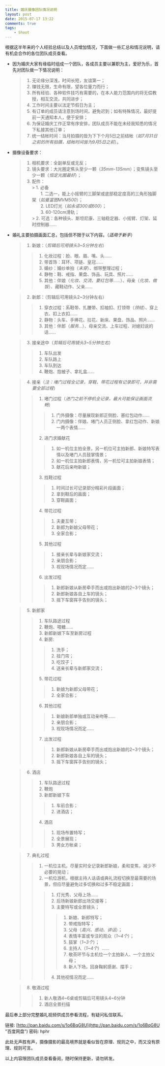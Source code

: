 ```yaml
--- 
title: 婚庆摄像团队情况说明
layout: post
date: 2015-07-17 13:22
comments: true
tags: 
    - Shoot
---
```

根据这半年来的个人经验总结以及人员增加情况，下面做一些汇总和情况说明，请有机会合作的各位团队成员查看。

- 因为婚庆大家有缘临时组成一个团队，各成员主要以兼职为主，爱好为乐，首先对团队做一下情况说明：

	 > 1. 无论缘分深浅，时间长短，友谊第一；
	 > 2. 赚钱无限，生命有限，望各位量力而行；
	 > 3. 所有经验、各种软件技巧有需要的，在本人能力范围内的将无偿教授，相互交流，共同进步；
	 > 4. 工作时间主要以法定节假日为主；
	 > 5. 有订单的成员请注意到场时间，避免迟到；如有特殊情况，最好提前一天通知本人，便于安排；
	 > 6. 为保证婚庆工作正常有序安排，团队成员不能在未经我知悉的情况下私接其他订单；
	 > 7. 统一结帐时间：当月拍摄的皆为下下个月5日之前结帐（*如7月31日之前的所有拍摄，结帐时间皆为9月5日之前*）。


- 摄像设备要求：

	>  1. 相机要求：全副单反或无反；
	>  2. 镜头要求：大光圈定焦头至少一颗（*35mm-135mm*）；变焦镜头至少一颗（*恒定光圈最好*）；
	>  3. 配件：  
	   > 1. 必备  
　　1. 二选一，能上小摇臂的三脚架或底部稳定度高的三角形独脚架（*如曼富图MVM500*）；  
　　2. LED灯光（*如永诺300或600*）；  
　　3. 60-120cm滑轨；  
       > 2. 可选：各种镜头、斯坦尼康、三轴稳定器、小摇臂、灯架、延时控制器……


- 婚礼主要拍摄画面汇总，包括但不限于以下内容。（*适用于新手*）

	> 1. 新娘：（*剪辑后可用镜头3~5分钟左右*）  
    >> 1. 化妆过程：脸、眼、眉、嘴、头……  
    >> 2. 带首饰：耳环、项链、皇冠……  
    >> 3. 婚纱：婚纱单拍（*未穿*）、绑带整理过程；    
    >> 4. 静物：鞋、戒指、果盘、饰品、玩具、照片……  
    >> 5. 其他：伴娘（*化妆、交流、要红包等……*）、母亲（*化妆、做饭*）、藏鞋动作、父亲……

	> 2. 新郎：（剪辑后可用镜头2~3分钟左右）
    >> 1. 穿衣过程：系鞋带、扎腰带、扣袖扣、打领带（*领结*）、穿上衣、扣上衣扣……  
    >> 2. 静物：头车、手捧花、拉花、新床、果盘、饰品、照片……  
    >> 3. 其他：伴郎（*服务…*）、母亲交流、上车过程、对媳妇说的话……  

    > 3. 接亲途中（*剪辑后可用镜头3~5分钟左右*）
	>> 1. 车队出发  
	>> 2. 车队路上  
	>> 3. 车队到达  
	>> 4. 鞭炮、抱被子、拿礼盒……  

	> 4. 接亲（*注：堵门过程全记录，穿鞋、带花过程有记录即可，并非需要全部过程*）  
	>> 1. 堵门过程（*进门之前不停机全记录，最大可能保证画面流畅*）  
	>>> 1. 门外摄像：尽量展现新郎正侧脸、塞红包动作……  
	>>> 2. 门内摄像：伴娘、堵门人员正侧脸、拿红包动作、新娘一两个表情……  
	>> 2. 进门求婚献花  
	>>> 1. 如一机位主拍全景，另一机位可主拍新郎、新娘特写表情以及堵门人员鼓掌情景；  
	>>> 2. 如一机位主拍新郎表情，另一机位可主拍新娘表情；  
	>>> 3. 献花后亲吻新娘；  
	>> 3. 找鞋过程  
	>>> 1. 时间过长可记录部分精彩片段画面；  
	>>> 2. 拿到鞋后的画面；  
	>>> 3. 穿鞋画面；  
	>> 4. 带花过程  
	>>> 1. 夫妻互带；  
	>>> 2. 新郎为新娘父母带花；  
	>>> 3. 全家合影；  
	>> 5. 其他过程  
	>>> 1. 接亲长辈与新娘家交流；  
	>>> 2. 亲朋合影；  
	>>> 3. 视现场情况而定……  
	>> 6. 出发过程  
	>>> 1. 新郎新娘从新房牵手而出或抱出新娘的2~3个镜头；   
	>>> 2. 新郎新娘各自上车的镜头；  
	>>> 3. 摇下车窗挥手告别的镜头；  
	
    > 5. 新郎家  
    >> 1. 车队路途过程  
    >> 2. 鞭炮、喂糖……  
    >> 3. 新郎新娘下车至新房过程  
    >> 4. 新房:  
    >>> 1. 洗手；  
    >>> 2. 挂门帘；  
    >>> 3. 吃饺子；
    >>> 4. 送亲长辈与新郎家交流；
    >> 5. 带花过程
    >>> 1. 新娘为新郎父母带花；
    >>> 2. 全家合影；
    >> 6. 其他过程
    >>> 1. 新娘新郎单独或互动亲吻等……    
    >>> 2. 亲朋合影；  
    >>> 3. 视现场情况而定……  
    >>  7. 出发过程  
    >>> 1. 新郎新娘从新房牵手而出或抱出新娘的2~3个镜头；  
    >>> 2. 新郎新娘各自上车的镜头；   
    >>> 3. 摇下车窗挥手告别的镜头；  

    > 6. 酒店
    >> 1. 车队路途过程  
    >> 2. 鞭炮  
    >> 3. 新郎新娘下车  
    >>> 1. 车前合影；   
    >>> 2. 进酒店；  
    >> 4. 酒店  
    >>> 1. 现场布置特写；  
    >>> 2. 全景展现；  
    >>> 3. 男女方帐桌；  

    > 7. 典礼过程
	>> 1. 一机位主机，尽量实时全记录新郎新娘，柔和变焦，减少不必要的晃动；  
	>> 2. 一机位游机，根据主持人话语或典礼流程切换至最需要的场景，但应尽量避免过多切换和过多不稳定画面；  
    >>> 1. 灯光秀、父母上场……  
    >>> 2. 后场新娘新郎出场交接等；  
    >>> 3. 主要特写或全景镜头；  
    >>>> 1. 新娘、新郎特写；  
    >>>> 2. 带戒指特写；  
	>>>> 3. 父母（*高兴、感动、讲话*）；  
    >>>> 4. 表情丰富或专注的观众（*1~4个*）；  
	>>>> 5. 鼓掌（*1~3个*）；  
	>>>> 6. 主持人（*1~4个*）……  
	>>>> 7. 敬茶环节与主机位一个主拍新人、一个主拍父母；  
	>>>> 8. 新人下场，回身鞠躬感谢、摆手；  
    >>> 4. 其他视情况而定……  

    >  8. 敬酒过程
    >> 1. 新人敬酒4~6桌或剪辑后可用镜头4~6分钟  
    >> 2. 酒店全景扫描  

最后奉上部分完整婚礼视频供成员参看流程，有疑问私信联系。

链接: [http://pan.baidu.com/s/1o6BqG8U](http://pan.baidu.com/s/1o6BqG8U "百度网盘") 密码: hphr

此处无声胜有声，摄像摄影的最高境界就是看似皆在原理、规则之中，而又没有原理、规则可言。

以上内容限团队成员查看备阅，随时保持更新，请勿转发。
